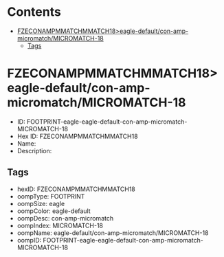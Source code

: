 



Contents
========

* [FZECONAMPMMATCHMMATCH18>eagle-default/con-amp-micromatch/MICROMATCH-18](#fzeconampmmatchmmatch18eagle-defaultcon-amp-micromatchmicromatch-18)
	* [Tags](#tags)

# FZECONAMPMMATCHMMATCH18>eagle-default/con-amp-micromatch/MICROMATCH-18

- ID: FOOTPRINT-eagle-eagle-default-con-amp-micromatch-MICROMATCH-18
- Hex ID: FZECONAMPMMATCHMMATCH18
- Name: 
- Description: 

## Tags

- hexID: FZECONAMPMMATCHMMATCH18
- oompType: FOOTPRINT
- oompSize: eagle
- oompColor: eagle-default
- oompDesc: con-amp-micromatch
- oompIndex: MICROMATCH-18
- oompName: eagle-default/con-amp-micromatch/MICROMATCH-18
- oompID: FOOTPRINT-eagle-eagle-default-con-amp-micromatch-MICROMATCH-18
